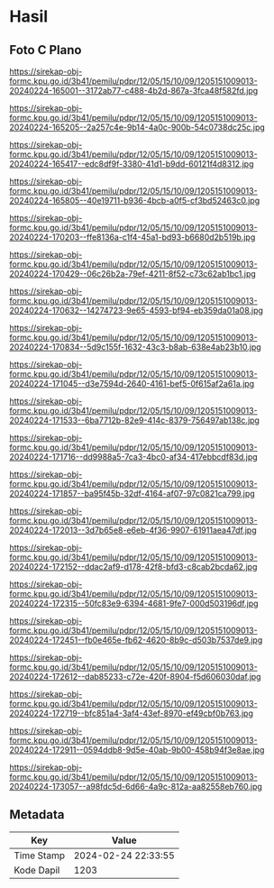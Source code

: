 # Hasil

## Foto C Plano

https://sirekap-obj-formc.kpu.go.id/3b41/pemilu/pdpr/12/05/15/10/09/1205151009013-20240224-165001--3172ab77-c488-4b2d-867a-3fca48f582fd.jpg

https://sirekap-obj-formc.kpu.go.id/3b41/pemilu/pdpr/12/05/15/10/09/1205151009013-20240224-165205--2a257c4e-9b14-4a0c-900b-54c0738dc25c.jpg

https://sirekap-obj-formc.kpu.go.id/3b41/pemilu/pdpr/12/05/15/10/09/1205151009013-20240224-165417--edc8df9f-3380-41d1-b9dd-60121f4d8312.jpg

https://sirekap-obj-formc.kpu.go.id/3b41/pemilu/pdpr/12/05/15/10/09/1205151009013-20240224-165805--40e19711-b936-4bcb-a0f5-cf3bd52463c0.jpg

https://sirekap-obj-formc.kpu.go.id/3b41/pemilu/pdpr/12/05/15/10/09/1205151009013-20240224-170203--ffe8136a-c1f4-45a1-bd93-b6680d2b519b.jpg

https://sirekap-obj-formc.kpu.go.id/3b41/pemilu/pdpr/12/05/15/10/09/1205151009013-20240224-170429--06c26b2a-79ef-4211-8f52-c73c62ab1bc1.jpg

https://sirekap-obj-formc.kpu.go.id/3b41/pemilu/pdpr/12/05/15/10/09/1205151009013-20240224-170632--14274723-9e65-4593-bf94-eb359da01a08.jpg

https://sirekap-obj-formc.kpu.go.id/3b41/pemilu/pdpr/12/05/15/10/09/1205151009013-20240224-170834--5d9c155f-1632-43c3-b8ab-638e4ab23b10.jpg

https://sirekap-obj-formc.kpu.go.id/3b41/pemilu/pdpr/12/05/15/10/09/1205151009013-20240224-171045--d3e7594d-2640-4161-bef5-0f615af2a61a.jpg

https://sirekap-obj-formc.kpu.go.id/3b41/pemilu/pdpr/12/05/15/10/09/1205151009013-20240224-171533--6ba7712b-82e9-414c-8379-756497ab138c.jpg

https://sirekap-obj-formc.kpu.go.id/3b41/pemilu/pdpr/12/05/15/10/09/1205151009013-20240224-171716--dd9988a5-7ca3-4bc0-af34-417ebbcdf83d.jpg

https://sirekap-obj-formc.kpu.go.id/3b41/pemilu/pdpr/12/05/15/10/09/1205151009013-20240224-171857--ba95f45b-32df-4164-af07-97c0821ca799.jpg

https://sirekap-obj-formc.kpu.go.id/3b41/pemilu/pdpr/12/05/15/10/09/1205151009013-20240224-172013--3d7b65e8-e6eb-4f36-9907-61911aea47df.jpg

https://sirekap-obj-formc.kpu.go.id/3b41/pemilu/pdpr/12/05/15/10/09/1205151009013-20240224-172152--ddac2af9-d178-42f8-bfd3-c8cab2bcda62.jpg

https://sirekap-obj-formc.kpu.go.id/3b41/pemilu/pdpr/12/05/15/10/09/1205151009013-20240224-172315--50fc83e9-6394-4681-9fe7-000d503196df.jpg

https://sirekap-obj-formc.kpu.go.id/3b41/pemilu/pdpr/12/05/15/10/09/1205151009013-20240224-172451--fb0e465e-fb62-4620-8b9c-d503b7537de9.jpg

https://sirekap-obj-formc.kpu.go.id/3b41/pemilu/pdpr/12/05/15/10/09/1205151009013-20240224-172612--dab85233-c72e-420f-8904-f5d606030daf.jpg

https://sirekap-obj-formc.kpu.go.id/3b41/pemilu/pdpr/12/05/15/10/09/1205151009013-20240224-172719--bfc851a4-3af4-43ef-8970-ef49cbf0b763.jpg

https://sirekap-obj-formc.kpu.go.id/3b41/pemilu/pdpr/12/05/15/10/09/1205151009013-20240224-172911--0594ddb8-9d5e-40ab-9b00-458b94f3e8ae.jpg

https://sirekap-obj-formc.kpu.go.id/3b41/pemilu/pdpr/12/05/15/10/09/1205151009013-20240224-173057--a98fdc5d-6d66-4a9c-812a-aa82558eb760.jpg


## Metadata

| Key        | Value               |
| ---------- | ------------------- |
| Time Stamp | 2024-02-24 22:33:55 |
| Kode Dapil | 1203                |



